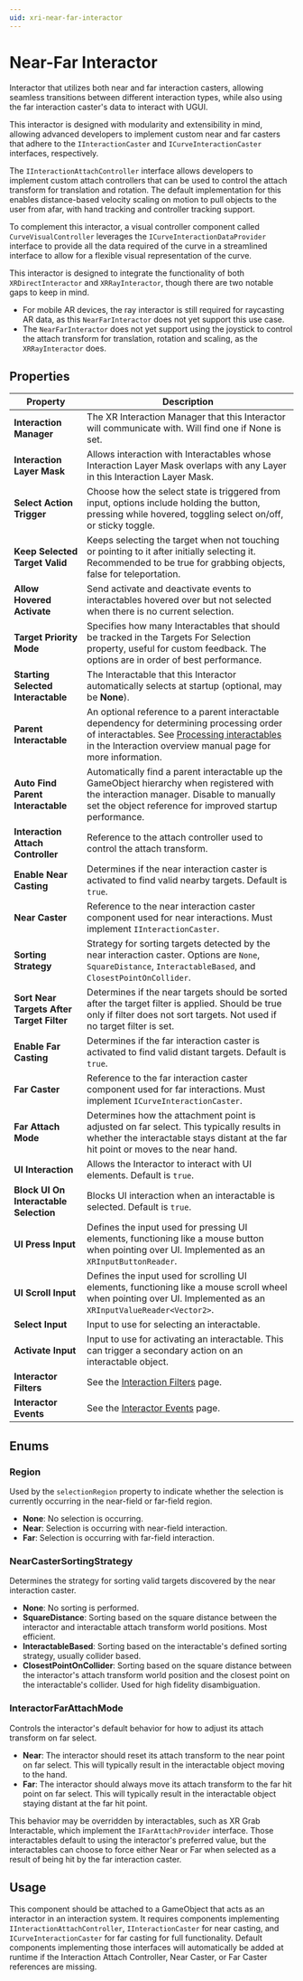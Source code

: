 ```yaml
---
uid: xri-near-far-interactor
---
```

# Near-Far Interactor

Interactor that utilizes both near and far interaction casters, allowing seamless transitions between different
interaction types, while also using the far interaction caster's data to interact with UGUI.

This interactor is designed with modularity and extensibility in mind, allowing advanced developers to implement custom near and far casters that adhere to the `IInteractionCaster` and `ICurveInteractionCaster` interfaces, respectively.

The `IInteractionAttachController` interface allows developers to implement custom attach controllers that can be used to control the attach transform for translation and rotation.
The default implementation for this enables distance-based velocity scaling on motion to pull objects to the user from afar, with hand tracking and controller tracking support.

To complement this interactor, a visual controller component called `CurveVisualController` leverages the `ICurveInteractionDataProvider` interface to provide all the data required of the curve in a streamlined interface to allow for a flexible visual representation of the curve.

This interactor is designed to integrate the functionality of both `XRDirectInteractor` and `XRRayInteractor`, though there are two notable gaps to keep in mind.
- For mobile AR devices, the ray interactor is still required for raycasting AR data, as this `NearFarInteractor` does not yet support this use case.
- The `NearFarInteractor` does not yet support using the joystick to control the attach transform for translation, rotation and scaling, as the `XRRayInteractor` does.

## Properties

| **Property**                              | **Description**                                                                                                                                                               |
|-------------------------------------------|-------------------------------------------------------------------------------------------------------------------------------------------------------------------------------|
| **Interaction Manager**                   | The XR Interaction Manager that this Interactor will communicate with. Will find one if None is set.                                                                          |
| **Interaction Layer Mask**                | Allows interaction with Interactables whose Interaction Layer Mask overlaps with any Layer in this Interaction Layer Mask.                                                    |
| **Select Action Trigger**                 | Choose how the select state is triggered from input, options include holding the button, pressing while hovered, toggling select on/off, or sticky toggle.                    |
| **Keep Selected Target Valid**            | Keeps selecting the target when not touching or pointing to it after initially selecting it. Recommended to be true for grabbing objects, false for teleportation.            |
| **Allow Hovered Activate**                | Send activate and deactivate events to interactables hovered over but not selected when there is no current selection.                                                        |
| **Target Priority Mode**                  | Specifies how many Interactables that should be tracked in the Targets For Selection property, useful for custom feedback. The options are in order of best performance.      |
| **Starting Selected Interactable**        | The Interactable that this Interactor automatically selects at startup (optional, may be **None**).                                                                           |
| **Parent Interactable**                   | An optional reference to a parent interactable dependency for determining processing order of interactables. See [Processing interactables](xref:xri-architecture#processing-interactables) in the Interaction overview manual page for more information. |
| **Auto Find Parent Interactable**         | Automatically find a parent interactable up the GameObject hierarchy when registered with the interaction manager. Disable to manually set the object reference for improved startup performance. |
| **Interaction Attach Controller**         | Reference to the attach controller used to control the attach transform.                                                                                                      |
| **Enable Near Casting**                   | Determines if the near interaction caster is activated to find valid nearby targets. Default is `true`.                                                                       |
| **Near Caster**                           | Reference to the near interaction caster component used for near interactions. Must implement `IInteractionCaster`.                                                           |
| **Sorting Strategy**                      | Strategy for sorting targets detected by the near interaction caster. Options are `None`, `SquareDistance`, `InteractableBased`, and `ClosestPointOnCollider`.                |
| **Sort Near Targets After Target Filter** | Determines if the near targets should be sorted after the target filter is applied. Should be true only if filter does not sort targets. Not used if no target filter is set. |
| **Enable Far Casting**                    | Determines if the far interaction caster is activated to find valid distant targets. Default is `true`.                                                                       |
| **Far Caster**                            | Reference to the far interaction caster component used for far interactions. Must implement `ICurveInteractionCaster`.                                                        |
| **Far Attach Mode**                       | Determines how the attachment point is adjusted on far select. This typically results in whether the interactable stays distant at the far hit point or moves to the near hand. |
| **UI Interaction**                        | Allows the Interactor to interact with UI elements. Default is `true`.                                                                                                        |
| **Block UI On Interactable Selection**    | Blocks UI interaction when an interactable is selected. Default is `true`.                                                                                                    |
| **UI Press Input**                        | Defines the input used for pressing UI elements, functioning like a mouse button when pointing over UI. Implemented as an `XRInputButtonReader`.                              |
| **UI Scroll Input**                       | Defines the input used for scrolling UI elements, functioning like a mouse scroll wheel when pointing over UI. Implemented as an `XRInputValueReader<Vector2>`.               |
| **Select Input**                          | Input to use for selecting an interactable.                                                                                                                                   |
| **Activate Input**                        | Input to use for activating an interactable. This can trigger a secondary action on an interactable object.                                                                   |
| **Interactor Filters**                    | See the [Interaction Filters](interaction-filters.md) page.                                                                                                                   |
| **Interactor Events**                     | See the [Interactor Events](interactor-events.md) page.                                                                                                                       |

## Enums

### Region

Used by the `selectionRegion` property to indicate whether the selection is currently occurring in the near-field or far-field region.

- **None**: No selection is occurring.
- **Near**: Selection is occurring with near-field interaction.
- **Far**: Selection is occurring with far-field interaction.

### NearCasterSortingStrategy

Determines the strategy for sorting valid targets discovered by the near interaction caster.

- **None**: No sorting is performed.
- **SquareDistance**: Sorting based on the square distance between the interactor and interactable attach transform world positions. Most efficient.
- **InteractableBased**: Sorting based on the interactable's defined sorting strategy, usually collider based.
- **ClosestPointOnCollider**: Sorting based on the square distance between the interactor's attach transform world position and the closest point on the interactable's collider. Used for high fidelity disambiguation.

### InteractorFarAttachMode

Controls the interactor's default behavior for how to adjust its attach transform on far select.

- **Near**: The interactor should reset its attach transform to the near point on far select. This will typically result in the interactable object moving to the hand.
- **Far**: The interactor should always move its attach transform to the far hit point on far select. This will typically result in the interactable object staying distant at the far hit point.

This behavior may be overridden by interactables, such as XR Grab Interactable, which implement the `IFarAttachProvider` interface. Those interactables default to using the interactor's preferred value, but the interactables can choose to force either Near or Far when selected as a result of being hit by the far interaction caster.

## Usage

This component should be attached to a GameObject that acts as an interactor in an interaction system. It requires components implementing `IInteractionAttachController`, `IInteractionCaster` for near casting, and `ICurveInteractionCaster` for far casting for full functionality. Default components implementing those interfaces will automatically be added at runtime if the Interaction Attach Controller, Near Caster, or Far Caster references are missing.
